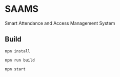 # SAAMS
Smart Attendance and Access Management System

## Build
`npm install`

`npm run build`

`npm start`